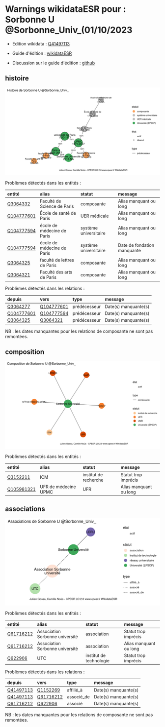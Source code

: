 Warnings wikidataESR pour : Sorbonne U @Sorbonne_Univ_(01/10/2023
================

- Edition wikidata : [Q41497113](https://www.wikidata.org/wiki/Q41497113)
- Guide d'édition : [wikidataESR](https://github.com/cpesr/wikidataESR/)

- Discussion sur le guide d'édition : [github](https://github.com/cpesr/wikidataESR/issues)



## histoire 

![Graphique non généré](Q41497113-histoire.png) 

Problèmes détectés dans les entités :

|entité                                                 |alias                       |statut                |message                     |
|:------------------------------------------------------|:---------------------------|:---------------------|:---------------------------|
|[Q3064332](https://www.wikidata.org/wiki/Q3064332)     |Faculté de Science de Paris |composante            |Alias manquant ou long      |
|[Q104777601](https://www.wikidata.org/wiki/Q104777601) |École de santé de Paris     |UER médicale          |Alias manquant ou long      |
|[Q104777594](https://www.wikidata.org/wiki/Q104777594) |école de médecine de Paris  |système universitaire |Alias manquant ou long      |
|[Q104777594](https://www.wikidata.org/wiki/Q104777594) |école de médecine de Paris  |système universitaire |Date de fondation manquante |
|[Q3064325](https://www.wikidata.org/wiki/Q3064325)     |faculté de lettres de Paris |composante            |Alias manquant ou long      |
|[Q3064321](https://www.wikidata.org/wiki/Q3064321)     |Faculté des arts de Paris   |composante            |Alias manquant ou long      |

Problèmes détectés dans les relations :

|depuis                                                 |vers                                                   |type         |message              |
|:------------------------------------------------------|:------------------------------------------------------|:------------|:--------------------|
|[Q3064277](https://www.wikidata.org/wiki/Q3064277)     |[Q104777601](https://www.wikidata.org/wiki/Q104777601) |prédécesseur |Date(s) manquante(s) |
|[Q104777601](https://www.wikidata.org/wiki/Q104777601) |[Q104777594](https://www.wikidata.org/wiki/Q104777594) |prédécesseur |Date(s) manquante(s) |
|[Q3064325](https://www.wikidata.org/wiki/Q3064325)     |[Q3064321](https://www.wikidata.org/wiki/Q3064321)     |prédécesseur |Date(s) manquante(s) |

NB : les dates manquantes pour les relations de composante ne sont pas remontées. 



## composition 

![Graphique non généré](Q41497113-composition.png) 

Problèmes détectés dans les entités :

|entité                                                 |alias                |statut                |message                |
|:------------------------------------------------------|:--------------------|:---------------------|:----------------------|
|[Q3152211](https://www.wikidata.org/wiki/Q3152211)     |ICM                  |institut de recherche |Statut trop imprécis   |
|[Q105981321](https://www.wikidata.org/wiki/Q105981321) |UFR de médecine UPMC |UFR                   |Alias manquant ou long |

 



## associations 

![Graphique non généré](Q41497113-associations.png) 

Problèmes détectés dans les entités :

|entité                                               |alias                           |statut                  |message                |
|:----------------------------------------------------|:-------------------------------|:-----------------------|:----------------------|
|[Q61716212](https://www.wikidata.org/wiki/Q61716212) |Association Sorbonne université |association             |Statut trop imprécis   |
|[Q61716212](https://www.wikidata.org/wiki/Q61716212) |Association Sorbonne université |association             |Alias manquant ou long |
|[Q622906](https://www.wikidata.org/wiki/Q622906)     |UTC                             |institut de technologie |Statut trop imprécis   |

Problèmes détectés dans les relations :

|depuis                                               |vers                                                 |type       |message              |
|:----------------------------------------------------|:----------------------------------------------------|:----------|:--------------------|
|[Q41497113](https://www.wikidata.org/wiki/Q41497113) |[Q1152269](https://www.wikidata.org/wiki/Q1152269)   |affilié_à  |Date(s) manquante(s) |
|[Q41497113](https://www.wikidata.org/wiki/Q41497113) |[Q61716212](https://www.wikidata.org/wiki/Q61716212) |associé_de |Date(s) manquante(s) |
|[Q61716212](https://www.wikidata.org/wiki/Q61716212) |[Q622906](https://www.wikidata.org/wiki/Q622906)     |associé    |Date(s) manquante(s) |

NB : les dates manquantes pour les relations de composante ne sont pas remontées. 

